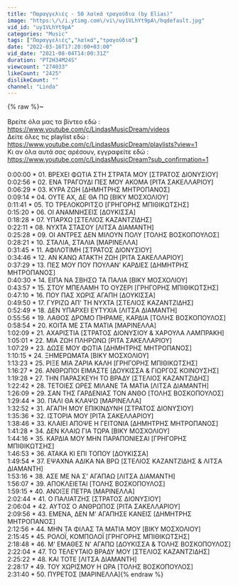 ```yaml
---
title: "Παραγγελιές - 50 λαϊκά τραγούδια (by Elias)"
image: "https:\/\/i.ytimg.com\/vi\/uy1VLhYt9pA\/hqdefault.jpg"
vid_id: "uy1VLhYt9pA"
categories: "Music"
tags: ["Παραγγελιές","λαϊκά","τραγούδια"]
date: "2022-03-16T17:20:00+03:00"
vid_date: "2021-08-04T14:00:31Z"
duration: "PT2H34M24S"
viewcount: "274033"
likeCount: "2425"
dislikeCount: ""
channel: "Linda"
---
```

{% raw %}~<br /><br />Βρείτε όλα μας τα βίντεο εδώ :<br /><a rel="nofollow" target="blank" href="https://www.youtube.com/c/LindasMusicDream/videos">https://www.youtube.com/c/LindasMusicDream/videos</a> <br />Δείτε όλες τις playlist εδώ :<br /><a rel="nofollow" target="blank" href="https://www.youtube.com/c/LindasMusicDream/playlists?view=1">https://www.youtube.com/c/LindasMusicDream/playlists?view=1</a> <br />Κι αν όλα αυτά σας αρέσουν, εγγραφείτε εδώ :<br /><a rel="nofollow" target="blank" href="https://www.youtube.com/c/LindasMusicDream?sub_confirmation=1">https://www.youtube.com/c/LindasMusicDream?sub_confirmation=1</a> <br /><br />0:00:00  *  01. ΒΡΕΧΕΙ ΦΩΤΙΑ ΣΤΗ ΣΤΡΑΤΑ ΜΟΥ [ΣΤΡΑΤΟΣ ΔΙΟΝΥΣΙΟΥ]<br />0:02:56  *  02. ΕΝΑ ΤΡΑΓΟΥΔΙ ΠΕΣ ΜΟΥ ΑΚΟΜΑ [ΡΙΤΑ ΣΑΚΕΛΛΑΡΙΟΥ]<br />0:06:29  *  03. ΚΥΡΑ ΖΩΗ [ΔΗΜΗΤΡΗΣ ΜΗΤΡΟΠΑΝΟΣ]<br />0:09:14  *  04. ΟΥΤΕ ΑΧ, ΔΕ ΘΑ ΠΩ [ΒΙΚΥ ΜΟΣΧΟΛΙΟΥ]<br />0:11:41  *  05. ΤΟ ΤΡΕΛΟΚΟΡΙΤΣΟ [ΓΡΗΓΟΡΗΣ ΜΠΙΘΙΚΩΤΣΗΣ]<br />0:15:20  *  06. ΟΙ ΑΝΑΜΝΗΣΕΙΣ [ΔΟΥΚΙΣΣΑ]<br />0:18:28  *  07. ΥΠΑΡΧΩ [ΣΤΕΛΙΟΣ ΚΑΖΑΝΤΖΙΔΗΣ]<br />0:22:11  *  08. ΝΥΧΤΑ ΣΤΑΣΟΥ [ΛΙΤΣΑ ΔΙΑΜΑΝΤΗ]<br />0:25:28  *  09. ΟΙ ΑΝΤΡΕΣ ΔΕΝ ΜΙΛΟΥΝ ΠΟΛΥ [ΤΟΛΗΣ ΒΟΣΚΟΠΟΥΛΟΣ]<br />0:28:21  *  10. ΣΤΑΛΙΑ, ΣΤΑΛΙΑ [ΜΑΡΙΝΕΛΛΑ]<br />0:31:45  *  11. ΑΦΙΛΟΤΙΜΗ [ΣΤΡΑΤΟΣ ΔΙΟΝΥΣΙΟΥ]<br />0:34:46  *  12. ΑΝ ΚΑΝΩ ΑΤΑΚΤΗ ΖΩΗ [ΡΙΤΑ ΣΑΚΕΛΛΑΡΙΟΥ]<br />0:37:29  *  13. ΠΕΣ ΜΟΥ ΠΟΥ ΠΟΥΛΑΝ' ΚΑΡΔΙΕΣ [ΔΗΜΗΤΡΗΣ ΜΗΤΡΟΠΑΝΟΣ]<br />0:40:30  *  14. ΕΙΠΑ ΝΑ ΣΒΗΣΩ ΤΑ ΠΑΛΙΑ [ΒΙΚΥ ΜΟΣΧΟΛΙΟΥ]<br />0:43:57  *  15. ΣΤΟΥ ΜΠΕΛΑΜΗ ΤΟ ΟΥΖΕΡΙ [ΓΡΗΓΟΡΗΣ ΜΠΙΘΙΚΩΤΣΗΣ]<br />0:47:10  *  16. ΠΟΥ ΠΑΣ ΧΩΡΙΣ ΑΓΑΠΗ [ΔΟΥΚΙΣΣΑ]<br />0:49:50  *  17. ΓΥΡΙΖΩ ΑΠ' ΤΗ ΝΥΧΤΑ [ΣΤΕΛΙΟΣ ΚΑΖΑΝΤΖΙΔΗΣ]<br />0:52:49  *  18. ΔΕΝ ΥΠΑΡΧΕΙ ΕΥΤΥΧΙΑ [ΛΙΤΣΑ ΔΙΑΜΑΝΤΗ]<br />0:55:56  *  19. ΛΑΘΟΣ ΔΡΟΜΟ ΠΗΡΑΜΕ, ΚΑΡΔΙΑ [ΤΟΛΗΣ ΒΟΣΚΟΠΟΥΛΟΣ]<br />0:58:54  *  20. ΚΟΙΤΑ ΜΕ ΣΤΑ ΜΑΤΙΑ [ΜΑΡΙΝΕΛΛΑ]<br />1:02:09  *  21. ΑΧΑΡΙΣΤΙΑ [ΣΤΡΑΤΟΣ ΔΙΟΝΥΣΙΟΥ &amp;  ΧΑΡΟΥΛΑ ΛΑΜΠΡΑΚΗ]<br />1:05:01  *  22. ΜΙΑ ΖΩΗ ΠΛΗΡΩΝΩ [ΡΙΤΑ ΣΑΚΕΛΛΑΡΙΟΥ]<br />1:07:29  *  23. ΔΩΣΕ ΜΟΥ ΦΩΤΙΑ [ΔΗΜΗΤΡΗΣ ΜΗΤΡΟΠΑΝΟΣ]<br />1:10:15  *  24. ΞΗΜΕΡΩΜΑΤΑ [ΒΙΚΥ ΜΟΣΧΟΛΙΟΥ]<br />1:13:23  *  25. ΡΙΞΕ ΜΙΑ ΖΑΡΙΑ ΚΑΛΗ [ΓΡΗΓΟΡΗΣ ΜΠΙΘΙΚΩΤΣΗΣ]<br />1:16:27  *  26. ΑΝΘΡΩΠΟΙ ΕΙΜΑΣΤΕ [ΔΟΥΚΙΣΣΑ &amp; ΓΙΩΡΓΟΣ ΚΟΙΝΟΥΣΗΣ]<br />1:19:28  *  27. ΤΗΝ ΠΑΡΑΣΚΕΥΗ ΤΟ ΒΡΑΔΥ [ΣΤΕΛΙΟΣ ΚΑΖΑΝΤΖΙΔΗΣ]<br />1:22:42  *  28. ΤΕΤΟΙΕΣ ΩΡΕΣ ΜΙΛΑΝΕ ΤΑ ΜΑΤΙΑ [ΛΙΤΣΑ ΔΙΑΜΑΝΤΗ]<br />1:26:09  *  29. ΣΑΝ ΤΗΣ ΓΑΡΔΕΝΙΑΣ ΤΟΝ ΑΝΘΟ [ΤΟΛΗΣ ΒΟΣΚΟΠΟΥΛΟΣ]<br />1:29:44  *  30. ΠΑΛΙ ΘΑ ΚΛΑΨΩ [ΜΑΡΙΝΕΛΛΑ]<br />1:32:52  *  31. ΑΓΑΠΗ ΜΟΥ ΕΠΙΚΙΝΔΥΝΗ [ΣΤΡΑΤΟΣ ΔΙΟΝΥΣΙΟΥ]<br />1:35:36  *  32. ΙΣΤΟΡΙΑ ΜΟΥ [ΡΙΤΑ ΣΑΚΕΛΛΑΡΙΟΥ]<br />1:38:46  *  33. ΚΛΑΙΕΙ ΑΠΟΨΕ Η ΓΕΙΤΟΝΙΑ [ΔΗΜΗΤΡΗΣ ΜΗΤΡΟΠΑΝΟΣ]<br />1:41:28  *  34. ΔΕΝ ΚΛΑΙΩ ΓΙΑ ΤΩΡΑ [ΒΙΚΥ ΜΟΣΧΟΛΙΟΥ]<br />1:44:16  *  35. ΚΑΡΔΙΑ ΜΟΥ ΜΗΝ ΠΑΡΑΠΟΝΙΕΣΑΙ [ΓΡΗΓΟΡΗΣ ΜΠΙΘΙΚΩΤΣΗΣ]<br />1:46:53  *  36. ΑΤΑΚΑ ΚΙ ΕΠΙ ΤΟΠΟΥ [ΔΟΥΚΙΣΣΑ]<br />1:49:54  *  37. ΕΨΑΧΝΑ ΑΔΙΚΑ ΝΑ ΒΡΩ [ΣΤΕΛΙΟΣ ΚΑΖΑΝΤΖΙΔΗΣ &amp; ΛΙΤΣΑ ΔΙΑΜΑΝΤΗ]<br />1:53:16  *  38. ΑΣΕ ΜΕ ΝΑ Σ' ΑΓΑΠΑΩ [ΛΙΤΣΑ ΔΙΑΜΑΝΤΗ]<br />1:56:07  *  39. ΑΠΟΚΛΕΙΕΤΑΙ [ΤΟΛΗΣ ΒΟΣΚΟΠΟΥΛΟΣ]<br />1:59:15  *  40. ΑΝΟΙΞΕ ΠΕΤΡΑ [ΜΑΡΙΝΕΛΛΑ]<br />2:02:44  *  41. Ο ΠΑΛΙΑΤΖΗΣ [ΣΤΡΑΤΟΣ ΔΙΟΝΥΣΙΟΥ]<br />2:06:04  *  42. ΑΥΤΟΣ Ο ΑΝΘΡΩΠΟΣ [ΡΙΤΑ ΣΑΚΕΛΛΑΡΙΟΥ]<br />2:09:56  *  43. ΕΜΕΝΑ, ΔΕΝ Μ' ΑΓΑΠΗΣΕ ΚΑΝΕΙΣ [ΔΗΜΗΤΡΗΣ ΜΗΤΡΟΠΑΝΟΣ]<br />2:12:56  *  44. ΜΗΝ ΤΑ ΦΙΛΑΣ ΤΑ ΜΑΤΙΑ ΜΟΥ [ΒΙΚΥ ΜΟΣΧΟΛΙΟΥ]<br />2:15:45  *  45. ΡΟΛΟΪ, ΚΟΜΠΟΛΟΪ [ΓΡΗΓΟΡΗΣ ΜΠΙΘΙΚΩΤΣΗΣ]<br />2:18:48  *  46. Μ' ΕΜΑΘΕΣ Ν' ΑΓΑΠΩ [ΔΟΥΚΙΣΣΑ &amp; ΤΟΛΗΣ ΒΟΣΚΟΠΟΥΛΟΣ]<br />2:22:04  *  47. ΤΟ ΤΕΛΕΥΤΑΙΟ ΒΡΑΔΥ ΜΟΥ [ΣΤΕΛΙΟΣ ΚΑΖΑΝΤΖΙΔΗΣ]<br />2:25:22  *  48. ΚΑΙ ΤΟΤΕ [ΛΙΤΣΑ ΔΙΑΜΑΝΤΗ]<br />2:28:17  *  49. ΤΟΥ ΧΩΡΙΣΜΟΥ Η ΩΡΑ [ΤΟΛΗΣ ΒΟΣΚΟΠΟΥΛΟΣ]<br />2:31:40  *  50. ΠΥΡΕΤΟΣ [ΜΑΡΙΝΕΛΛΑ]{% endraw %}
